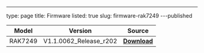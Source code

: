 ---
type: page
title: Firmware
listed: true
slug: firmware-rak7249
---published

| **Model** | **Version** | **Source** | 
| ---- | ---- | ---- | 
| RAK7249 | V1.1.0062_Release_r202 | **[Download](https://downloads.rakwireless.com/LoRa/DIY-Gateway-RAK7249/Firmware/RAK7249_Latest_Firmware.zip)** | 


